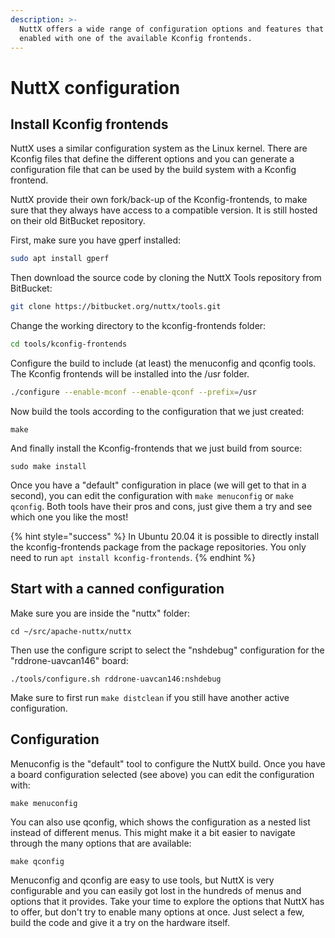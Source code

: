 ```yaml
---
description: >-
  NuttX offers a wide range of configuration options and features that can be
  enabled with one of the available Kconfig frontends.
---
```


# NuttX configuration

## Install Kconfig frontends

NuttX uses a similar configuration system as the Linux kernel. There are Kconfig files that define the different options and you can generate a configuration file that can be used by the build system with a Kconfig frontend.

NuttX provide their own fork/back-up of the Kconfig-frontends, to make sure that they always have access to a compatible version. It is still hosted on their old BitBucket repository. 

First, make sure you have gperf installed:

```bash
sudo apt install gperf
```

Then download the source code by cloning the NuttX Tools repository from BitBucket:

```bash
git clone https://bitbucket.org/nuttx/tools.git
```

Change the working directory to the kconfig-frontends folder:

```bash
cd tools/kconfig-frontends
```

Configure the build to include \(at least\) the menuconfig and qconfig tools. The Kconfig frontends will be installed into the /usr folder. 

```bash
./configure --enable-mconf --enable-qconf --prefix=/usr
```

Now build the tools according to the configuration that we just created:

```text
make
```

And finally install the Kconfig-frontends that we just build from source:

```text
sudo make install
```

Once you have a "default" configuration in place \(we will get to that in a second\), you can edit the configuration with `make menuconfig` or `make qconfig`. Both tools have their pros and cons, just give them a try and see which one you like the most!

{% hint style="success" %}
In Ubuntu 20.04 it is possible to directly install the kconfig-frontends package from the package repositories. You only need to run `apt install kconfig-frontends`.
{% endhint %}

## Start with a canned configuration

Make sure you are inside the "nuttx" folder:

```text
cd ~/src/apache-nuttx/nuttx
```

Then use the configure script to select the "nshdebug" configuration for the "rddrone-uavcan146" board:

```text
./tools/configure.sh rddrone-uavcan146:nshdebug
```

Make sure to first run `make distclean` if you still have another active configuration.

## Configuration

Menuconfig is the "default" tool to configure the NuttX build. Once you have a board configuration selected \(see above\) you can edit the configuration with:

```text
make menuconfig
```

You can also use qconfig, which shows the configuration as a nested list instead of different menus. This might make it a bit easier to navigate through the many options that are available:

```text
make qconfig
```

Menuconfig and qconfig are easy to use tools, but NuttX is very configurable and you can easily got lost in the hundreds of menus and options that it provides. Take your time to explore the options that NuttX has to offer, but don't try to enable many options at once. Just select a few, build the code and give it a try on the hardware itself.

